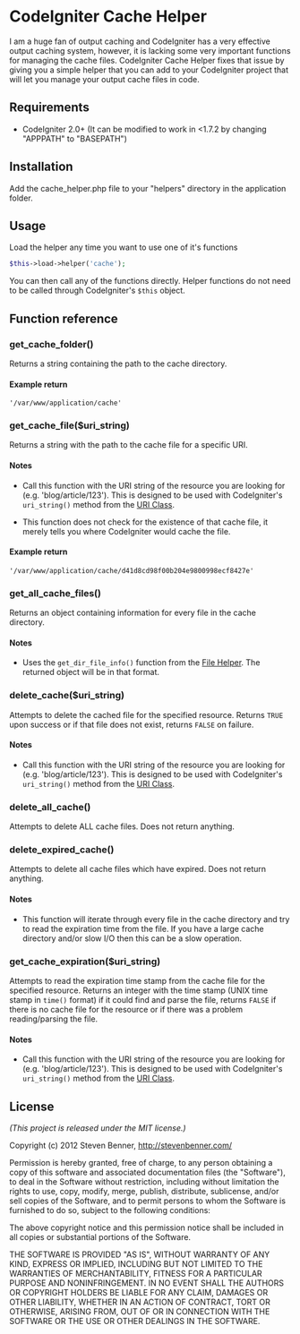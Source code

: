 # CodeIgniter Cache Helper

I am a huge fan of output caching and CodeIgniter has a very effective output caching system, however, it is lacking some very important functions for managing the cache files. CodeIgniter Cache Helper fixes that issue by giving you a simple helper that you can add to your CodeIgniter project that will let you manage your output cache files in code.

## Requirements
* CodeIgniter 2.0+ (It can be modified to work in <1.7.2 by changing "APPPATH" to "BASEPATH")

## Installation
Add the cache_helper.php file to your "helpers" directory in the application folder.

## Usage
Load the helper any time you want to use one of it's functions

```php
$this->load->helper('cache');
```

You can then call any of the functions directly. Helper functions do not need to be called through CodeIgniter's `$this` object.

## Function reference

### get_cache_folder()

Returns a string containing the path to the cache directory.

#### Example return

`'/var/www/application/cache'`

### get_cache_file($uri_string)

Returns a string with the path to the cache file for a specific URI.

#### Notes

* Call this function with the URI string of the resource you are looking for (e.g. 'blog/article/123'). This is designed to be used with CodeIgniter's `uri_string()` method from the [URI Class](http://codeigniter.com/user_guide/libraries/uri.html).

* This function does not check for the existence of that cache file, it merely tells you where CodeIgniter would cache the file.

#### Example return

`'/var/www/application/cache/d41d8cd98f00b204e9800998ecf8427e'`

### get_all_cache_files()

Returns an object containing information for every file in the cache directory.

#### Notes

* Uses the `get_dir_file_info()` function from the [File Helper](http://codeigniter.com/user_guide/helpers/file_helper.html). The returned object will be in that format.

### delete_cache($uri_string)

Attempts to delete the cached file for the specified resource. Returns `TRUE` upon success or if that file does not exist, returns `FALSE` on failure.

#### Notes

* Call this function with the URI string of the resource you are looking for (e.g. 'blog/article/123'). This is designed to be used with CodeIgniter's `uri_string()` method from the [URI Class](http://codeigniter.com/user_guide/libraries/uri.html).

### delete_all_cache()

Attempts to delete ALL cache files. Does not return anything.

### delete_expired_cache()

Attempts to delete all cache files which have expired. Does not return anything.

#### Notes

* This function will iterate through every file in the cache directory and try to read the expiration time from the file. If you have a large cache directory and/or slow I/O then this can be a slow operation.

### get_cache_expiration($uri_string)

Attempts to read the expiration time stamp from the cache file for the specified resource. Returns an integer with the time stamp (UNIX time stamp in `time()` format) if it could find and parse the file, returns `FALSE` if there is no cache file for the resource or if there was a problem reading/parsing the file.

#### Notes

* Call this function with the URI string of the resource you are looking for (e.g. 'blog/article/123'). This is designed to be used with CodeIgniter's `uri_string()` method from the [URI Class](http://codeigniter.com/user_guide/libraries/uri.html).

## License
*(This project is released under the MIT license.)*

Copyright (c) 2012 Steven Benner, http://stevenbenner.com/

Permission is hereby granted, free of charge, to any person obtaining a copy of this software and associated documentation files (the "Software"), to deal in the Software without restriction, including without limitation the rights to use, copy, modify, merge, publish, distribute, sublicense, and/or sell copies of the Software, and to permit persons to whom the Software is furnished to do so, subject to the following conditions:

The above copyright notice and this permission notice shall be included in all copies or substantial portions of the Software.

THE SOFTWARE IS PROVIDED "AS IS", WITHOUT WARRANTY OF ANY KIND, EXPRESS OR IMPLIED, INCLUDING BUT NOT LIMITED TO THE WARRANTIES OF MERCHANTABILITY, FITNESS FOR A PARTICULAR PURPOSE AND NONINFRINGEMENT. IN NO EVENT SHALL THE AUTHORS OR COPYRIGHT HOLDERS BE LIABLE FOR ANY CLAIM, DAMAGES OR OTHER LIABILITY, WHETHER IN AN ACTION OF CONTRACT, TORT OR OTHERWISE, ARISING FROM, OUT OF OR IN CONNECTION WITH THE SOFTWARE OR THE USE OR OTHER DEALINGS IN THE SOFTWARE.